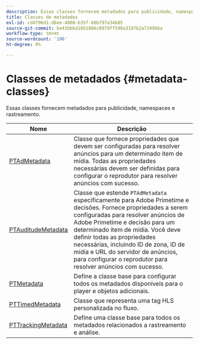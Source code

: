 ```yaml
---
description: Essas classes fornecem metadados para publicidade, namespaces e rastreamento.
title: Classes de metadados
exl-id: cd4f96d1-d8ee-4008-b35f-60b797a34b85
source-git-commit: be43bbbd1051886c8979ff590a3197b2a7249b6a
workflow-type: tm+mt
source-wordcount: '196'
ht-degree: 0%

---
```


# Classes de metadados {#metadata-classes}

Essas classes fornecem metadados para publicidade, namespaces e rastreamento.

| **Nome** | **Descrição** |
|---|---|
| [PTAdMetadata](https://help.adobe.com/en_US/primetime/api/psdk/appledoc/Classes/PTAdMetadata.html) | Classe que fornece propriedades que devem ser configuradas para resolver anúncios para um determinado item de mídia. Todas as propriedades necessárias devem ser definidas para configurar o reprodutor para resolver anúncios com sucesso. |
| [PTAuditudeMetadata](https://help.adobe.com/en_US/primetime/api/psdk/appledoc/Classes/PTAuditudeMetadata.html) | Classe que estende `PTAdMetadata` especificamente para Adobe Primetime e decisões. Fornece propriedades a serem configuradas para resolver anúncios de Adobe Primetime e decisão para um determinado item de mídia. Você deve definir todas as propriedades necessárias, incluindo ID de zona, ID de mídia e URL do servidor de anúncios, para configurar o reprodutor para resolver anúncios com sucesso. |
| [PTMetadata](https://help.adobe.com/en_US/primetime/api/psdk/appledoc/Classes/PTMetadata.html) | Define a classe base para configurar todos os metadados disponíveis para o player e objetos adicionais. |
| [PTTimedMetadata](https://help.adobe.com/en_US/primetime/api/psdk/appledoc/Classes/PTTimedMetadata.html) | Classe que representa uma tag HLS personalizada no fluxo. |
| [PTTrackingMetadata](https://help.adobe.com/en_US/primetime/api/psdk/appledoc/Classes/PTTrackingMetadata.html) | Define uma classe base para todos os metadados relacionados a rastreamento e análise. |
